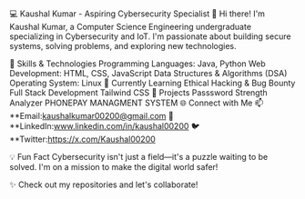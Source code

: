 💻 Kaushal Kumar - Aspiring Cybersecurity Specialist
👋 Hi there! I'm Kaushal Kumar, a Computer Science Engineering undergraduate specializing in Cybersecurity and IoT. I'm passionate about building secure systems, solving problems, and exploring new technologies.

🔧 Skills & Technologies
Programming Languages: Java, Python
Web Development: HTML, CSS, JavaScript
Data Structures & Algorithms (DSA)
Operating System: Linux
🌱 Currently Learning
Ethical Hacking & Bug Bounty
Full Stack Development
Tailwind CSS
📂 Projects
Passsword Strength Analyzer
PHONEPAY MANAGMENT SYSTEM
🌐 Connect with Me
📫 **Email:kaushalkumar00200@gmail.com 💼 **LinkedIn:www.linkedin.com/in/kaushal00200
🐦 **Twitter:https://x.com/Kaushal00200

💡 Fun Fact
Cybersecurity isn't just a field—it's a puzzle waiting to be solved. I'm on a mission to make the digital world safer!

✨ Check out my repositories and let's collaborate!
